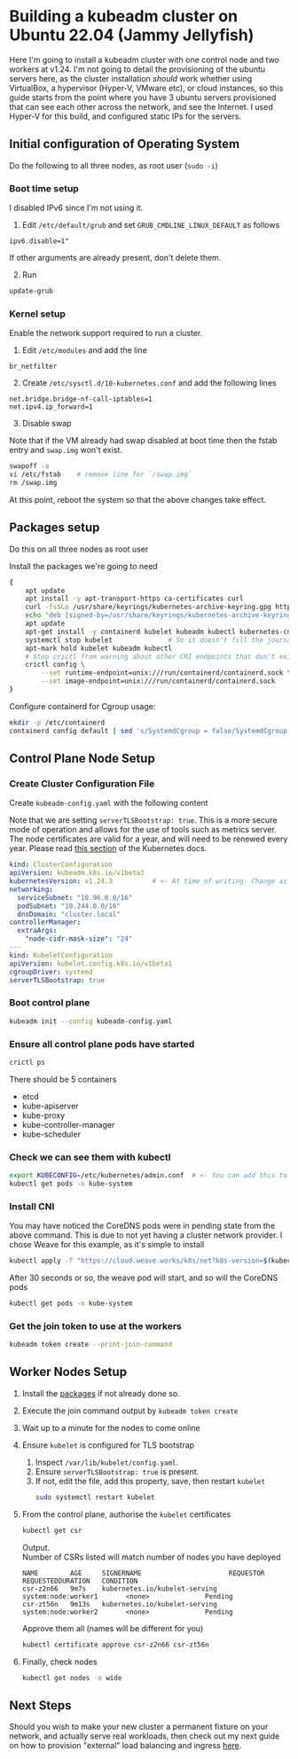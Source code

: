 # Building a kubeadm cluster on Ubuntu 22.04 (Jammy Jellyfish)

Here I'm going to install a kubeadm cluster with one control node and two workers at v1.24. I'm not going to detail the provisioning of the ubuntu servers here, as the cluster installation *should* work whether using VirtualBox, a hypervisor (Hyper-V, VMware etc), or cloud instances, so this guide starts from the point where you have 3 ubuntu servers provisioned that can see each other across the network, and see the Internet. I used Hyper-V for this build, and configured static IPs for the servers.

## Initial configuration of Operating System

Do the following to all three nodes, as root user (`sudo -i`)

### Boot time setup

I disabled IPv6 since I'm not using it.

1. Edit `/etc/default/grub` and set `GRUB_CMDLINE_LINUX_DEFAULT` as follows

```
ipv6.disable=1"
```

If other arguments are already present, don't delete them.

2. Run

```bash
update-grub
```

### Kernel setup

Enable the network support required to run a cluster.

1. Edit `/etc/modules` and add the line

```
br_netfilter
```

2. Create `/etc/sysctl.d/10-kubernetes.conf` and add the following lines

```
net.bridge.bridge-nf-call-iptables=1
net.ipv4.ip_forward=1
```

3. Disable swap

Note that if the VM already had swap disabled at boot time then the fstab entry and `swap.img` won't exist.

```bash
swapoff -a
vi /etc/fstab    # remove line for `/swap.img`
rm /swap.img
```

At this point, reboot the system so that the above changes take effect.

## Packages setup

Do this on all three nodes as root user

Install the packages we're going to need

```bash
{
    apt update
    apt install -y apt-transport-https ca-certificates curl
    curl -fsSLo /usr/share/keyrings/kubernetes-archive-keyring.gpg https://packages.cloud.google.com/apt/doc/apt-key.gpg
    echo "deb [signed-by=/usr/share/keyrings/kubernetes-archive-keyring.gpg] https://apt.kubernetes.io/ kubernetes-xenial main" > /etc/apt/sources.list.d/kubernetes.list
    apt update
    apt-get install -y containerd kubelet kubeadm kubectl kubernetes-cni
    systemctl stop kubelet              # So it doesn't fill the journal with errors
    apt-mark hold kubelet kubeadm kubectl
    # Stop crictl from warning about other CRI endpoints that don't exist
    crictl config \
        --set runtime-endpoint=unix:///run/containerd/containerd.sock \
        --set image-endpoint=unix:///run/containerd/containerd.sock
}
```

Configure containerd for Cgroup usage:

```bash
mkdir -p /etc/containerd
containerd config default | sed 's/SystemdCgroup = false/SystemdCgroup = true/' > /etc/containerd/config.toml
```

## Control Plane Node Setup

### Create Cluster Configuration File

Create `kubeadm-config.yaml` with the following content

Note that we are setting `serverTLSBootstrap: true`. This is a more secure mode of operation and allows for the use of tools such as metrics server. The node certificates are valid for a year, and will need to be renewed every year. Please read [this section](https://kubernetes.io/docs/tasks/administer-cluster/kubeadm/kubeadm-certs/#kubelet-serving-certs) of the Kubernetes docs.

```yaml
kind: ClusterConfiguration
apiVersion: kubeadm.k8s.io/v1beta3
kubernetesVersion: v1.24.3          # <- At time of writing. Change as appropriate
networking:
  serviceSubnet: "10.96.0.0/16"
  podSubnet: "10.244.0.0/16"
  dnsDomain: "cluster.local"
controllerManager:
  extraArgs:
    "node-cidr-mask-size": "24"
---
kind: KubeletConfiguration
apiVersion: kubelet.config.k8s.io/v1beta1
cgroupDriver: systemd
serverTLSBootstrap: true
```

### Boot control plane

```bash
kubeadm init --config kubeadm-config.yaml
```

### Ensure all control plane pods have started

```bash
crictl ps
```

There should be 5 containers

* etcd
* kube-apiserver
* kube-proxy
* kube-controller-manager
* kube-scheduler


### Check we can see them with kubectl

```bash
export KUBECONFIG=/etc/kubernetes/admin.conf  # <- You can add this to root's `.bashrc` to make it permanent.
kubectl get pods -n kube-system
```

### Install CNI

You may have noticed the CoreDNS pods were in pending state from the above command. This is due to not yet having a cluster network provider. I chose Weave for this example, as it's simple to install

```bash
kubectl apply -f "https://cloud.weave.works/k8s/net?k8s-version=$(kubectl version | base64 | tr -d '\n')"
```

After 30 seconds or so, the weave pod will start, and so will the CoreDNS pods

```bash
kubectl get pods -n kube-system
```

### Get the join token to use at the workers

```bash
kubeadm token create --print-join-command
```

## Worker Nodes Setup

1. Install the [packages](#packages-setup) if not already done so.
1. Execute the join command output by `kubeadm token create`
1. Wait up to a minute for the nodes to come online
1. Ensure `kubelet` is configured for TLS bootstrap
    1. Inspect `/var/lib/kubelet/config.yaml`.
    1. Ensure `serverTLSBootstrap: true` is present.
    1. If not, edit the file, add this property, save, then restart `kubelet`
       ```bash
       sudo systemctl restart kubelet
       ```
1. From the control plane, authorise the `kubelet` certificates
    ```bash
    kubectl get csr
    ```

    Output.</br>Number of CSRs listed will match number of nodes you have deployed

    ```
    NAME        AGE     SIGNERNAME                      REQUESTOR                 REQUESTEDDURATION   CONDITION
    csr-z2n66   9m7s    kubernetes.io/kubelet-serving   system:node:worker1       <none>              Pending
    csr-zt56n   9m13s   kubernetes.io/kubelet-serving   system:node:worker2       <none>              Pending
    ```

    Approve them all (names will be different for you)

    ```bash
    kubectl certificate approve csr-z2n66 csr-zt56n
    ```
1. Finally, check nodes
    ```bash
    kubectl get nodes -o wide
    ```

## Next Steps

Should you wish to make your new cluster a permanent fixture on your network, and actually serve real workloads, then check out my next guide on how to provision "external" load balancing and ingress [here](https://github.com/fireflycons/howto-install-metallb).